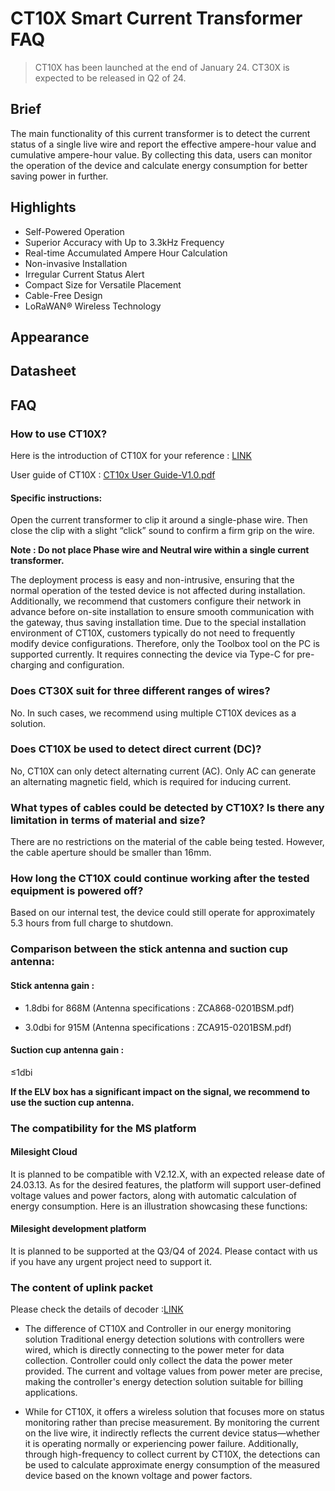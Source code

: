# CT10X Smart Current Transformer FAQ
>CT10X has been launched at the end of January 24. 
CT30X is expected to be released in Q2 of 24.

## Brief
The main functionality of this current transformer is to detect the current status of a single live wire and report the effective ampere-hour value and cumulative ampere-hour value. By collecting this data, users can monitor the operation of the device and calculate energy consumption for better saving power in further.

## Highlights
- Self-Powered Operation
- Superior Accuracy with Up to 3.3kHz Frequency
- Real-time Accumulated Ampere Hour Calculation
- Non-invasive Installation
- Irregular Current Status Alert
- Compact Size for Versatile Placement
- Cable-Free Design
- LoRaWAN® Wireless Technology


## Appearance




## Datasheet


## FAQ
### How to use CT10X?
Here is the introduction of CT10X for your reference :  [LINK](https://youtu.be/ESbtIVR6QSo?si=juvrGnXzds522w5-)

User guide of CT10X : [CT10x User Guide-V1.0.pdf](https://resource.milesight.com/milesight/iot/document/ct10x-user-guide-en.pdf)


#### Specific instructions:
Open the current transformer to clip it around a single-phase wire. Then close the clip with a slight “click” sound to confirm a firm grip on the wire.

**Note : Do not place Phase wire and Neutral wire within a single current transformer.**



The deployment process is easy and non-intrusive, ensuring that the normal operation of the tested device is not affected during installation.
Additionally, we recommend that customers configure their network in advance before on-site installation to ensure smooth communication with the gateway, thus saving installation time.
Due to the special installation environment of CT10X, customers typically do not need to frequently modify device configurations. Therefore, only the Toolbox tool on the PC is supported currently. It requires connecting the device via Type-C for pre-charging and configuration.

### Does CT30X suit for three different ranges of wires?
No. In such cases, we recommend using multiple CT10X devices as a solution.

### Does CT10X be used to detect direct current (DC)?
No, CT10X can only detect alternating current (AC). Only AC can generate an alternating magnetic field, which is required for inducing current.

### What types of cables could be detected by CT10X? Is there any limitation in terms of material and size?
There are no restrictions on the material of the cable being tested. However, the cable aperture should be smaller than 16mm.

### How long the CT10X could continue working after the tested equipment is powered off?
Based on our internal test, the device could still operate for approximately 5.3 hours from full charge to shutdown.

### Comparison between the stick antenna and suction cup antenna:
#### Stick antenna gain : 
- 1.8dbi for 868M  (Antenna specifications : ZCA868-0201BSM.pdf)

- 3.0dbi for 915M  (Antenna specifications : ZCA915-0201BSM.pdf)

#### Suction cup antenna gain : 
≤1dbi

**If the ELV box has a significant impact on the signal, we recommend to use the suction cup antenna.**

### The compatibility for the MS platform

#### Milesight Cloud
It is planned to be compatible with V2.12.X, with an expected release date of 24.03.13.
As for the desired features, the platform will support user-defined voltage values and power factors, along with automatic calculation of energy consumption. 
Here is an illustration showcasing these functions:


#### Milesight development platform
It is planned to be supported at the Q3/Q4 of 2024. 
Please contact with us if you have any urgent project need to support it.

### The content of uplink packet 
Please check the details of decoder :[LINK](https://github.com/Milesight-IoT/SensorDecoders/tree/main/CT_Series/CT101)

- The difference of CT10X and Controller in our energy monitoring solution
Traditional energy detection solutions with controllers were wired, which is directly connecting to the power meter for data collection. Controller could only collect the data the power meter provided. The current and voltage values from power meter are precise, making the controller's energy detection solution suitable for billing applications.

- While for CT10X, it offers a wireless solution that focuses more on status monitoring rather than precise measurement. By monitoring the current on the live wire, it indirectly reflects the current device status—whether it is operating normally or experiencing power failure. Additionally, through high-frequency to collect current by CT10X, the detections can be used to calculate approximate energy consumption of the measured device based on the known voltage and power factors.
